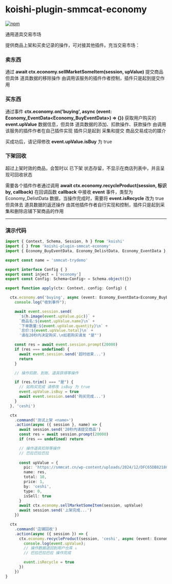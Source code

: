 # koishi-plugin-smmcat-economy

[![npm](https://img.shields.io/npm/v/koishi-plugin-smmcat-economy?style=flat-square)](https://www.npmjs.com/package/koishi-plugin-smmcat-economy)

通用道具交易市场

提供商品上架和买卖记录的操作，可对接其他插件。充当交易市场：

### 卖东西
通过 **await ctx.economy.sellMarketSomeItem(session, upValue)** 提交商品 
但具体 道具数据的移除操作 由调用该服务的插件作者控制，插件只是起到提交作用

### 买东西
通过事件 **ctx.economy.on('buying', async (event: Economy_EventData<Economy_BuyEventData>) => {})** 
获取用户购买的 **event.upValue** 数据信息，但具体 道具数据的添加、扣款操作、获款操作 由调用该服务的插件作者在自己插件实现
插件只是起到 采集和提交 商品交易成功的媒介

买成功后，请记得修改 **event.upValue.isBuy** 为 true

### 下架回收
超过上架时效的商品，会暂时以 已下架 状态存留，不显示在商店列表中，并且呈现可回收状态

需要各个插件作者通过调用 **await ctx.economy.recycleProduct(session, 标识by, callback)**
在回调函数 **callback** 中接收 **event** 事件，类型为 Economy_DelistData 数据，当操作完成时，需要将 **event.isRecycle** 改为 true
但具体去 道具数据的返还操作 由其他插件作者自行实现和控制，插件只是起到采集和删除店铺下架商品的作用

***
### 演示代码

``` typescript
import { Context, Schema, Session, h } from 'koishi'
import { } from 'koishi-plugin-smmcat-economy'
import { Economy_BuyEventData, Economy_DelistData, Economy_EventData } from 'koishi-plugin-smmcat-economy/lib/type'

export const name = 'smmcat-trydemo'

export interface Config { }
export const inject = ['economy']
export const Config: Schema<Config> = Schema.object({})

export function apply(ctx: Context, config: Config) {

  ctx.economy.on('buying', async (event: Economy_EventData<Economy_BuyEventData>) => {
    console.log("收到事件");

    await event.session.send(
      `${h.image(event.upValue.pic)}` +
      `商品名:${event.upValue.name}\n` +
      `下单数量:${event.upValue.quantity}\n` +
      `总价:${event.upValue.total}\n` +
      '请在20秒内决定购买.\n如若购买请发 "是"')

    const res = await event.session.prompt(20000)
    if (res === undefined) {
      await event.session.send('超时结束...')
      return
    }

    // 操作扣款、到账、道具获得等操作

    if (res.trim() === "是") {
      // 如购买完成 请修改 isBuy 为 true
      event.upValue.isBuy = true
      await event.session.send('购买完成...')
    }
  }, 'ceshi')

  ctx
    .command('测试上架 <name>')
    .action(async ({ session }, name) => {
      await session.send('20秒内请提交商品')
      const res = await session.prompt(20000)
      if (res == undefined) return

      // 操作道具扣除等操作
      // 巴拉巴拉巴拉
      
      const upValue = {
        pic: 'https://smmcat.cn/wp-content/uploads/2024/12/DFC65DB8218C6820BD5E1BF181D545CD.jpg',
        name: res,
        total: 10,
        price: 1,
        by: 'ceshi',
        type: 0,
        isSell: true
      }
      await ctx.economy.sellMarketSomeItem(session, upValue)
      await session.send('上架完成...')
    })

  ctx
    .command('店铺回收')
    .action(async ({ session }) => {
      ctx.economy.recycleProduct(session, 'ceshi', async (event: Economy_DelistData) => {
        console.log(event.upValue);
        // 操作数据退回到用户仓库 ↓
        // 巴拉巴拉巴拉 操作完成

        event.isRecycle = true
      })
    })
}
```